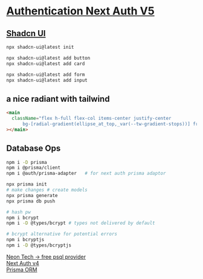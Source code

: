 # [Authentication Next Auth V5](https://www.youtube.com/watch?v=1MTyCvS05V4)

## [Shadcn UI](https://ui.shadcn.com/)

```bash
npx shadcn-ui@latest init

npx shadcn-ui@latest add button
npx shadcn-ui@latest add card

npx shadcn-ui@latest add form
npx shadcn-ui@latest add input
```

## a nice radiant with tailwind

```html
<main
  className="flex h-full flex-col items-center justify-center 
      bg-[radial-gradient(ellipse_at_top,_var(--tw-gradient-stops))] from-sky-400 to-blue-800"
></main>
```

## Database Ops

```bash
npm i -D prisma
npm i @prisma/client
npm i @auth/prisma-adapter   # for next auth prisma adaptor 

npx prisma init
# make changes # create models
npx prisma generate
npx prisma db push

# hash pw
npm i bcrypt
npm i -D @types/bcrypt # types not delivered by default

# bcrypt alternative for potential errors
npm i bcryptjs
npm i -D @types/bcryptjs
```

[Neon Tech -> free psql provider](https://neon.tech/)<br />
[Next Auth v4](https://authjs.dev/)<br/>
[Prisma ORM](https://www.prisma.io/)<br/>
